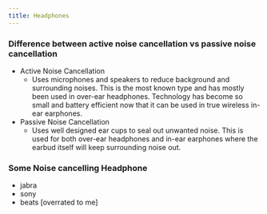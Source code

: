 ```yaml
---
title: Headphones
---
```


### Difference between active noise cancellation vs passive noise cancellation

- Active Noise Cancellation
  - Uses microphones and speakers to reduce background and surrounding noises. This is the most known type and has mostly been used in over-ear headphones. Technology has become so small and battery efficient now that it can be used in true wireless in-ear earphones.
- Passive Noise Cancellation
  - Uses well designed ear cups to seal out unwanted noise. This is used for both over-ear headphones and in-ear earphones where the earbud itself will keep surrounding noise out.

### Some Noise cancelling Headphone 

- jabra
- sony
- beats [overrated to me]
